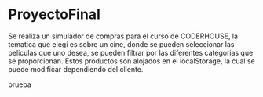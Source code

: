 # ProyectoFinal

Se realiza un simulador de compras para el curso de CODERHOUSE, la tematica que elegí es sobre un cine, donde se pueden seleccionar las peliculas que uno desea,
se pueden filtrar por las diferentes categorias que se proporcionan. Estos productos son alojados en el localStorage, la cual se puede modificar dependiendo del 
cliente.

prueba